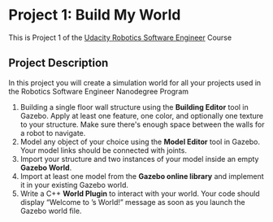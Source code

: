 # Project 1: Build My World

This is Project 1 of the [Udacity Robotics Software Engineer](https://www.udacity.com/course/robotics-software-engineer--nd209 "Robotics Course") Course 

## Project Description

In this project you will create a simulation world for all your projects used in the Robotics Software Engineer Nanodegree Program

1. Building a single floor wall structure using the **Building Editor** tool in Gazebo. Apply at least one feature, one color, 
and optionally one texture to your structure. Make sure there's enough space between the walls for a robot to navigate.
2. Model any object of your choice using the **Model Editor** tool in Gazebo. Your model links should be connected with joints.
3. Import your structure and two instances of your model inside an empty **Gazebo World**.
4. Import at least one model from the **Gazebo online library** and implement it in your existing Gazebo world.
5. Write a C++ **World Plugin** to interact with your world. Your code should display “Welcome to ’s World!” message as soon as 
you launch the Gazebo world file.
